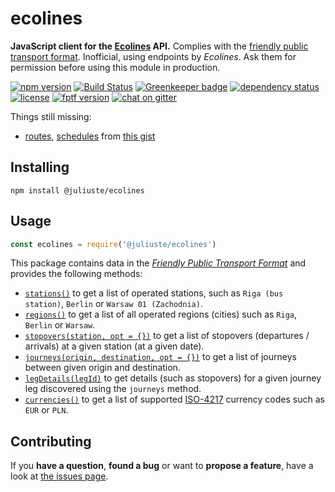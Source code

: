 # ecolines

**JavaScript client for the [Ecolines](https://ecolines.net) API.** Complies with the [friendly public transport format](https://github.com/public-transport/friendly-public-transport-format). Inofficial, using endpoints by *Ecolines*. Ask them for permission before using this module in production.


[![npm version](https://img.shields.io/npm/v/@juliuste/ecolines.svg)](https://www.npmjs.com/package/@juliuste/ecolines)
[![Build Status](https://travis-ci.org/juliuste/ecolines.svg?branch=master)](https://travis-ci.org/juliuste/ecolines)
[![Greenkeeper badge](https://badges.greenkeeper.io/juliuste/ecolines.svg)](https://greenkeeper.io/)
[![dependency status](https://img.shields.io/david/juliuste/ecolines.svg)](https://david-dm.org/juliuste/ecolines)
[![license](https://img.shields.io/github/license/juliuste/ecolines.svg?style=flat)](license)
[![fptf version](https://fptf.badges.juliustens.eu/badge/juliuste/ecolines)](https://fptf.badges.juliustens.eu/link/juliuste/ecolines)
[![chat on gitter](https://badges.gitter.im/juliuste.svg)](https://gitter.im/juliuste)


Things still missing:

- [routes](https://github.com/public-transport/friendly-public-transport-format/blob/master/docs/readme.md#route), [schedules](https://github.com/public-transport/friendly-public-transport-format/blob/master/docs/readme.md#schedule) from [this gist](https://gist.github.com/juliuste/c76db8e9216b686b0262857cc9abd16e)

## Installing

```shell
npm install @juliuste/ecolines
```

## Usage

```js
const ecolines = require('@juliuste/ecolines')
```

This package contains data in the [*Friendly Public Transport Format*](https://github.com/public-transport/friendly-public-transport-format) and provides the following methods:

- [`stations()`](docs/stations.md) to get a list of operated stations, such as `Riga (bus station)`, `Berlin` or `Warsaw 01 (Zachodnia)`.
- [`regions()`](docs/regions.md) to get a list of all operated regions (cities) such as `Riga`, `Berlin` or `Warsaw`.
- [`stopovers(station, opt = {})`](docs/stopovers.md) to get a list of stopovers (departures / arrivals) at a given station (at a given date).
- [`journeys(origin, destination, opt = {})`](docs/journeys.md) to get a list of journeys between given origin and destination.
- [`legDetails(legId)`](docs/legDetails.md) to get details (such as stopovers) for a given journey leg discovered using the `journeys` method.
- [`currencies()`](docs/currencies.md) to get a list of supported [ISO-4217](https://en.wikipedia.org/wiki/ISO_4217) currency codes such as `EUR` or `PLN`.

## Contributing

If you **have a question**, **found a bug** or want to **propose a feature**, have a look at [the issues page](https://github.com/juliuste/ecolines/issues).
